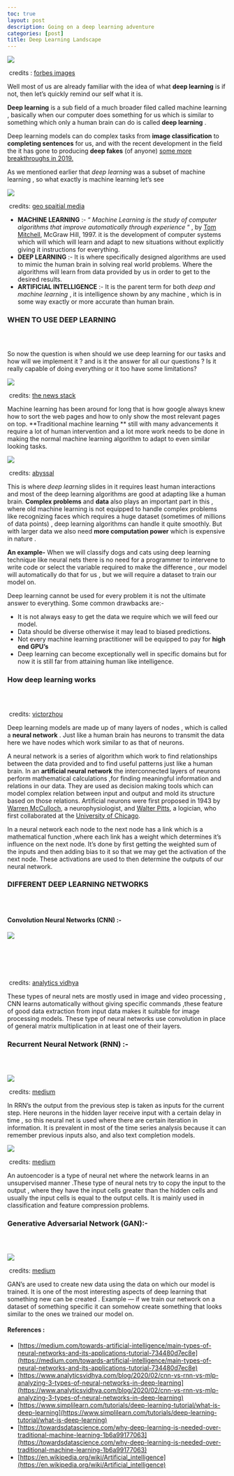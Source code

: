 ```yaml
---
toc: true
layout: post
description: Going on a deep learning adventure
categories: [post]
title: Deep Learning Landscape 
---
```


![](https://cdn-images-1.medium.com/max/800/0*DC-NlAJCQiR2C945)

​ credits : [forbes
images](https://thumbor.forbes.com/thumbor/960x0/https%3A%2F%2Fblogs-images.forbes.com%2Fbernardmarr%2Ffiles%2F2018%2F10%2FAdobeStock_179912599-1-1200x797.jpg)

Well most of us are already familiar with the idea of what **deep learning** is
if not, then let’s quickly remind our self what it is.

**Deep learning** is a sub field of a much broader filed called machine learning
, basically when our computer does something for us which is similar to
something which only a human brain can do is called **deep learning** .

Deep learning models can do complex tasks from **image classification** to
**completing sentences** for us, and with the recent development in the field
the it has gone to producing **deep fakes** (of anyone) [some more breakthroughs
in
2019.](https://analyticsindiamag.com/top-7-artificial-intelligence-breakthroughs-we-saw-in-2019/)

As we mentioned earlier that *deep learning* was a subset of machine learning ,
so what exactly is machine learning let’s see

![](https://cdn-images-1.medium.com/max/800/0*r9fVFdCbW77-p8NG)

​ credits: [geo spaitial
media](https://geospatialmedia.s3.amazonaws.com/wp-content/uploads/2017/05/AAEAAQAAAAAAAAhPAAAAJDlkMWMwNTA1LTZkZjUtNDA5MS1hYT.jpg)

* **MACHINE LEARNING** :- “ *Machine Learning is the study of computer algorithms
that improve automatically through experience* “ , by [Tom
Mitchell](http://www.cs.cmu.edu/~tom), McGraw Hill, 1997. it is the development
of computer systems which will which will learn and adapt to new situations
without explicitly giving it instructions for everything.
* **DEEP LEARNING** :- It is where specifically designed algorithms are used to
mimic the human brain in solving real world problems. Where the algorithms will
learn from data provided by us in order to get to the desired results.
* **ARTIFICIAL INTELLIGENCE** :- It is the parent term for both *deep and machine
learning* , it is intelligence shown by any machine , which is in some way
exactly or more accurate than human brain.

### WHEN TO USE DEEP LEARNING

### <br> 

So now the question is when should we use deep learning for our tasks and how
will we implement it ? and is it the answer for all our questions ? Is it really
capable of doing everything or it too have some limitations?

![](https://cdn-images-1.medium.com/max/800/0*16Og_qtitvIemOn4)

​ credits: [the news
stack](https://cdn.thenewstack.io/media/2020/05/6a5f470b-02.png)

Machine learning has been around for long that is how google always knew how to
sort the web pages and how to only show the most relevant pages on top.
**Traditional machine learning ** still with many advancements it require a lot
of human intervention and a lot more work needs to be done in making the normal
machine learning algorithm to adapt to even similar looking tasks.

![](https://cdn-images-1.medium.com/max/800/0*YUyMSFUKc2C-LcQ7)

​ credits:
[abyssal](https://abyssal.eu/wp-content/uploads/AbyssalAi-traditional_vs_deep-performance.png)

This is where *deep learning* slides in it requires least human interactions and
most of the deep learning algorithms are good at adapting like a human brain.
**Complex problems** and **data** also plays an important part in this , where
old machine learning is not equipped to handle complex problems like recognizing
faces which requires a huge dataset (sometimes of millions of data points) ,
deep learning algorithms can handle it quite smoothly. But with larger data we
also need **more computation power** which is expensive in nature .

**An example-** When we will classify dogs and cats using deep learning
technique like neural nets there is no need for a programmer to intervene to
write code or select the variable required to make the difference , our model
will automatically do that for us , but we will require a dataset to train our
model on.

Deep learning cannot be used for every problem it is not the ultimate answer to
everything. Some common drawbacks are:-

* It is not always easy to get the data we require which we will feed our model.
* Data should be diverse otherwise it may lead to biased predictions.
* Not every machine learning practitioner will be equipped to pay for **high end
GPU’s**
* Deep learning can become exceptionally well in specific domains but for now it
is still far from attaining human like intelligence.

### How deep learning works

### <br> 

​ credits: [victorzhou](https://victorzhou.com/media/nn-series/network.svg)

Deep learning models are made up of many layers of nodes , which is called a
**neural network** . Just like a human brain has neurons to transmit the data
here we have nodes which work similar to as that of neurons.

A neural network is a series of algorithm which work to find relationships
between the data provided and to find useful patterns just like a human brain.
In an **artificial neural network** the interconnected layers of neurons perform
mathematical calculations ,for finding meaningful information and relations in
our data. They are used as decision making tools which can model complex
relation between input and output and mold its structure based on those
relations. Artificial neurons were first proposed in 1943 by [Warren
McCulloch](https://en.wikipedia.org/wiki/Warren_Sturgis_McCulloch), a
neurophysiologist, and [Walter
Pitts](https://en.wikipedia.org/wiki/Walter_Pitts), a logician, who first
collaborated at the [University of
Chicago](https://en.wikipedia.org/wiki/University_of_Chicago).

In a neural network each node to the next node has a link which is a
mathematical function ,where each link has a weight which determines it’s
influence on the next node. It’s done by first getting the weighted sum of the
inputs and then adding bias to it so that we may get the activation of the next
node. These activations are used to then determine the outputs of our neural
network.

### DIFFERENT DEEP LEARNING NETWORKS

### <br> 

#### Convolution Neural Networks (CNN) :-

![](https://cdn-images-1.medium.com/max/800/0*fmQL3BX7PLybKTww)

#### <br> 

#### <br> 

​ credits: [analytics
vidhya](https://cdn.analyticsvidhya.com/wp-content/uploads/2020/02/1oB3S5yHHhvougJkPXuc8og.gif)

These types of neural nets are mostly used in image and video processing , CNN
learns automatically without giving specific commands ,these feature of good
data extraction from input data makes it suitable for image processing models.
These type of neural networks use convolution in place of general matrix
multiplication in at least one of their layers.

### Recurrent Neural Network (RNN) :-

### <br> 

![](https://cdn-images-1.medium.com/max/800/0*4cXXePDytdlgX57H)

​ credits: [medium](https://miro.medium.com/max/1039/0/8AfmjQTGGEmEFxIa.png)

In RRN’s the output from the previous step is taken as inputs for the current
step. Here neurons in the hidden layer receive input with a certain delay in
time , so this neural net is used where there are certain iteration in
information. It is prevalent in most of the time series analysis because it can
remember previous inputs also, and also text completion models.

![](https://cdn-images-1.medium.com/max/800/0*aNpWclaw16LIabsK)

​ credits: [medium](https://miro.medium.com/max/785/030h4uFH8GxOT23fk.png)

An autoencoder is a type of neural net where the network learns in an
unsupervised manner .These type of neural nets try to copy the input to the
output , where they have the input cells greater than the hidden cells and
usually the input cells is equal to the output cells. It is mainly used in
classification and feature compression problems.

### Generative Adversarial Network (GAN):-

### <br> 

![](https://cdn-images-1.medium.com/max/800/0*OMAARZtRmalNcjiY)

​ credits: [medium](https://miro.medium.com/max/1091/0/wDTai055oQ7F0AoW.png)

GAN’s are used to create new data using the data on which our model is trained.
It is one of the most interesting aspects of deep learning that something new
can be created . Example — if we train our network on a dataset of something
specific it can somehow create something that looks similar to the ones we
trained our model on.

#### References :

* [https://medium.com/towards-artificial-intelligence/main-types-of-neural-networks-and-its-applications-tutorial-734480d7ec8e](https://medium.com/towards-artificial-intelligence/main-types-of-neural-networks-and-its-applications-tutorial-734480d7ec8e)
* [https://www.analyticsvidhya.com/blog/2020/02/cnn-vs-rnn-vs-mlp-analyzing-3-types-of-neural-networks-in-deep-learning](https://www.analyticsvidhya.com/blog/2020/02/cnn-vs-rnn-vs-mlp-analyzing-3-types-of-neural-networks-in-deep-learning)
* [https://www.simplilearn.com/tutorials/deep-learning-tutorial/what-is-deep-learning](https://www.simplilearn.com/tutorials/deep-learning-tutorial/what-is-deep-learning)
* [https://towardsdatascience.com/why-deep-learning-is-needed-over-traditional-machine-learning-1b6a99177063](https://towardsdatascience.com/why-deep-learning-is-needed-over-traditional-machine-learning-1b6a99177063)
* [https://en.wikipedia.org/wiki/Artificial_intelligence](https://en.wikipedia.org/wiki/Artificial_intelligence)

